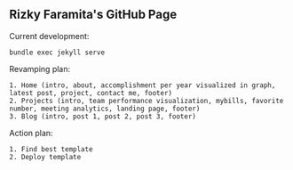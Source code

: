 ## Rizky Faramita's GitHub Page

Current development:

```
bundle exec jekyll serve
```

Revamping plan:

```
1. Home (intro, about, accomplishment per year visualized in graph, latest post, project, contact me, footer)
2. Projects (intro, team performance visualization, mybills, favorite number, meeting analytics, landing page, footer)
3. Blog (intro, post 1, post 2, post 3, footer)
```

Action plan:
```
1. Find best template
2. Deploy template
```

